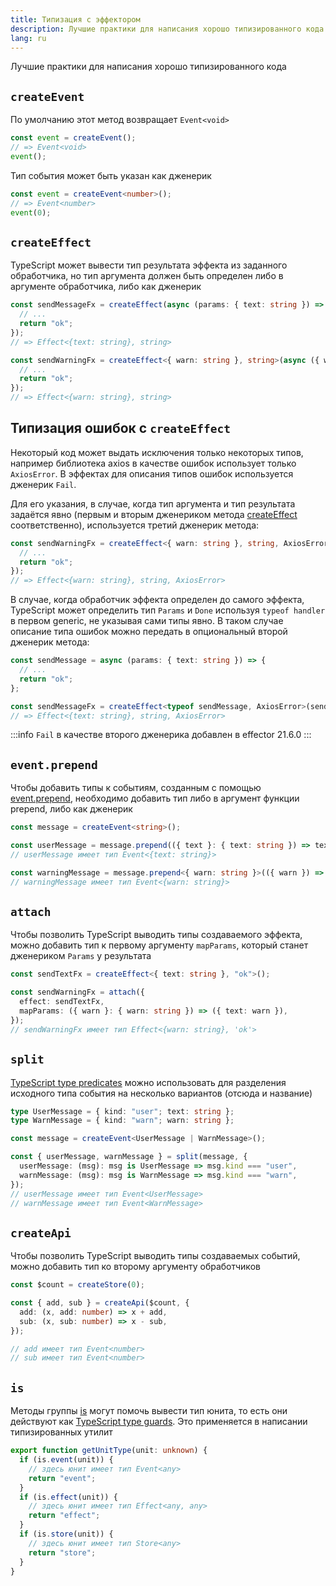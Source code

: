 ```yaml
---
title: Типизация с эффектором
description: Лучшие практики для написания хорошо типизированного кода
lang: ru
---
```


Лучшие практики для написания хорошо типизированного кода

## `createEvent`

По умолчанию этот метод возвращает `Event<void>`

```typescript
const event = createEvent();
// => Event<void>
event();
```

Тип события может быть указан как дженерик

```typescript
const event = createEvent<number>();
// => Event<number>
event(0);
```

## `createEffect`

TypeScript может вывести тип результата эффекта из заданного обработчика, но тип аргумента должен быть определен либо в аргументе обработчика, либо как дженерик

```typescript
const sendMessageFx = createEffect(async (params: { text: string }) => {
  // ...
  return "ok";
});
// => Effect<{text: string}, string>

const sendWarningFx = createEffect<{ warn: string }, string>(async ({ warn }) => {
  // ...
  return "ok";
});
// => Effect<{warn: string}, string>
```

## Типизация ошибок с `createEffect`

Некоторый код может выдать исключения только некоторых типов, например библиотека axios в качестве ошибок использует только `AxiosError`. В эффектах для описания типов ошибок используется дженерик `Fail`.

Для его указания, в случае, когда тип аргумента и тип результата задаётся явно (первым и вторым дженериком метода [createEffect](/ru/api/effector/createEffect) соответственно), используется третий дженерик метода:

```typescript
const sendWarningFx = createEffect<{ warn: string }, string, AxiosError>(async ({ warn }) => {
  // ...
  return "ok";
});
// => Effect<{warn: string}, string, AxiosError>
```

В случае, когда обработчик эффекта определен до самого эффекта, TypeScript может определить тип `Params` и `Done` используя `typeof handler` в первом generic, не указывая сами типы явно. В таком случае описание типа ошибок можно передать в опциональный второй дженерик метода:

```typescript
const sendMessage = async (params: { text: string }) => {
  // ...
  return "ok";
};

const sendMessageFx = createEffect<typeof sendMessage, AxiosError>(sendMessage);
// => Effect<{text: string}, string, AxiosError>
```

:::info
`Fail` в качестве второго дженерика добавлен в effector 21.6.0
:::

## `event.prepend`

Чтобы добавить типы к событиям, созданным с помощью [event.prepend](/ru/api/effector/Event#prepend-fn), необходимо добавить тип либо в аргумент функции prepend, либо как дженерик

```typescript
const message = createEvent<string>();

const userMessage = message.prepend(({ text }: { text: string }) => text);
// userMessage имеет тип Event<{text: string}>

const warningMessage = message.prepend<{ warn: string }>(({ warn }) => warn);
// warningMessage имеет тип Event<{warn: string}>
```

## `attach`

Чтобы позволить TypeScript выводить типы создаваемого эффекта, можно добавить тип к первому аргументу `mapParams`, который станет дженериком `Params` у результата

```typescript
const sendTextFx = createEffect<{ text: string }, "ok">();

const sendWarningFx = attach({
  effect: sendTextFx,
  mapParams: ({ warn }: { warn: string }) => ({ text: warn }),
});
// sendWarningFx имеет тип Effect<{warn: string}, 'ok'>
```

## `split`

[TypeScript type predicates](https://www.typescriptlang.org/docs/handbook/advanced-types.html#using-type-predicates) можно использовать для разделения исходного типа события на несколько вариантов (отсюда и название)

```typescript
type UserMessage = { kind: "user"; text: string };
type WarnMessage = { kind: "warn"; warn: string };

const message = createEvent<UserMessage | WarnMessage>();

const { userMessage, warnMessage } = split(message, {
  userMessage: (msg): msg is UserMessage => msg.kind === "user",
  warnMessage: (msg): msg is WarnMessage => msg.kind === "warn",
});
// userMessage имеет тип Event<UserMessage>
// warnMessage имеет тип Event<WarnMessage>
```

## `createApi`

Чтобы позволить TypeScript выводить типы создаваемых событий, можно добавить тип ко второму аргументу обработчиков

```typescript
const $count = createStore(0);

const { add, sub } = createApi($count, {
  add: (x, add: number) => x + add,
  sub: (x, sub: number) => x - sub,
});

// add имеет тип Event<number>
// sub имеет тип Event<number>
```

## `is`

Методы группы [is](/ru/api/effector/is) могут помочь вывести тип юнита, то есть они действуют как [TypeScript type guards](https://www.typescriptlang.org/docs/handbook/advanced-types.html#type-guards-and-differentiating-types). Это применяется в написании типизированных утилит

```typescript
export function getUnitType(unit: unknown) {
  if (is.event(unit)) {
    // здесь юнит имеет тип Event<any>
    return "event";
  }
  if (is.effect(unit)) {
    // здесь юнит имеет тип Effect<any, any>
    return "effect";
  }
  if (is.store(unit)) {
    // здесь юнит имеет тип Store<any>
    return "store";
  }
}
```

